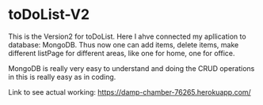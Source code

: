 # toDoList-V2

This is the Version2 for toDoList. Here I ahve connected my apllication to database: MongoDB. Thus now one can add items, delete items, make different listPage for different areas, like one for home, one for office.

MongoDB is really very easy to understand and doing the CRUD operations in this is really easy as in coding.

Link to see actual working: https://damp-chamber-76265.herokuapp.com/
